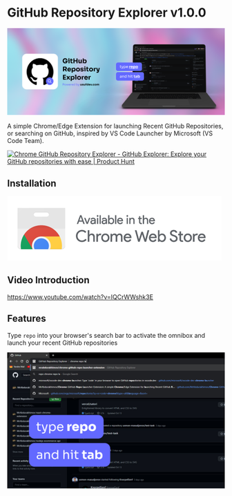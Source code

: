 # GitHub Repository Explorer v1.0.0

![logo](https://github.com/MrAbdurakhimov/Chrome-GitHub-Repo-Launcher-Extension/raw/main/images/banner.png)

A simple Chrome/Edge Extension for launching Recent GitHub Repositories, or searching on GitHub, inspired by VS Code Launcher by Microsoft (VS Code Team).

<a href="https://www.producthunt.com/posts/chrome-github-repository-explorer?utm_source=badge-featured&utm_medium=badge&utm_souce=badge-chrome&#0045;github&#0045;repository&#0045;explorer" target="_blank"><img src="https://api.producthunt.com/widgets/embed-image/v1/featured.svg?post_id=382810&theme=dark" alt="Chrome&#0032;GitHub&#0032;Repository&#0032;Explorer - GitHub&#0032;Explorer&#0058;&#0032;Explore&#0032;your&#0032;GitHub&#0032;repositories&#0032;with&#0032;ease | Product Hunt" style="width: 250px; height: 54px;" width="250" height="54" /></a>

## Installation

<a href="https://chrome.google.com/webstore/detail/github-repository-explore/eahjlihgcopjpngnogijleocdjegledp">
  
![Awailable on Chrome Extension Store](https://github.com/MrAbdurakhimov/Chrome-GitHub-Repo-Launcher-Extension/blob/main/images/Available%20in%20the%20CWS.png?raw=true)

</a>

## Video Introduction

https://www.youtube.com/watch?v=IQCrWWshk3E


## Features

Type `repo` into your browser's search bar to activate the omnibox and launch your recent GitHub repositories

![Use the omnibox to open recently opened GitHub repositories](https://github.com/MrAbdurakhimov/Chrome-GitHub-Repo-Launcher-Extension/raw/main/screenshot.jpg)
